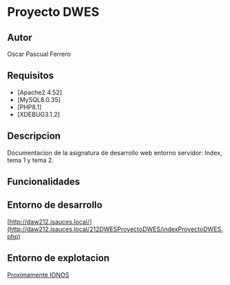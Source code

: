 # Proyecto DWES
## Autor
Oscar Pascual Ferrero
## Requisitos
- [Apache2.4.52]
- [MySQL8.0.35]
- [PHP8.1]
- [XDEBUG3.1.2]
## Descripcion
Documentacion de la asignatura de desarrollo web entorno servidor: Index, tema 1 y tema 2.
## Funcionalidades
## Entorno de desarrollo
[http://daw212.isauces.local/](http://daw212.isauces.local/212DWESProyectoDWES/indexProyectoDWES.php)
## Entorno de explotacion
[Proximamente IONOS]()